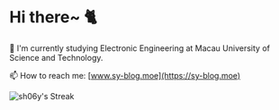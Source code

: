 # Hi there~ 🐈

🌱 I'm currently studying Electronic Engineering at Macau University of Science and Technology.

📫 How to reach me: [www.sy-blog.moe](https://sy-blog.moe)

![sh06y's Streak](https://github-readme-streak-stats.herokuapp.com/?user=sh06y&theme=default&hide_border=true)

<!--
**sh06y/sh06y** is a ✨ _special_ ✨ repository because its `README.md` (this file) appears on your GitHub profile.

Here are some ideas to get you started:

- 🔭 I’m currently working on ...
- 🌱 I’m currently learning ...
- 👯 I’m looking to collaborate on ...
- 🤔 I’m looking for help with ...
- 💬 Ask me about ...
- 📫 How to reach me: ...
- 😄 Pronouns: ...
- ⚡ Fun fact: ...
-->

